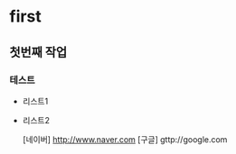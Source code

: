 # first
## 첫번째 작업 
### 테스트 
- 리스트1
- 리스트2

  [네이버]
  http://www.naver.com
  [구글]
  gttp://google.com
